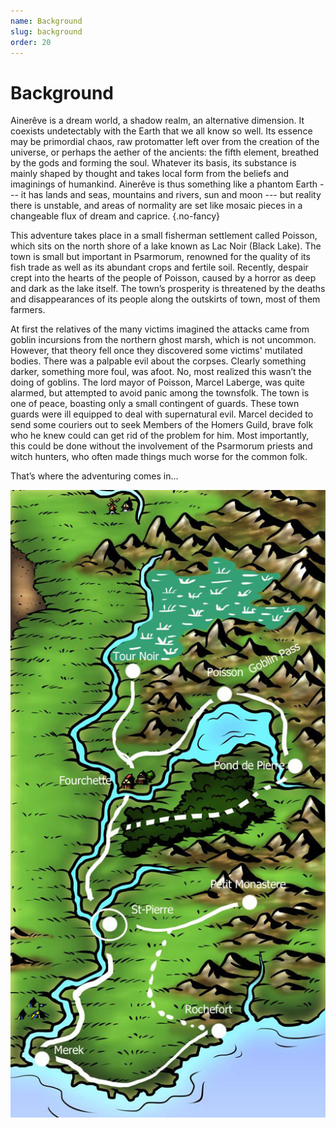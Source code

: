 ```yaml
---
name: Background
slug: background
order: 20
---
```


# Background

Ainerêve is a dream world, a shadow realm, an alternative dimension. It coexists undetectably with the Earth that we all know so well. Its essence may be primordial chaos, raw protomatter left over from the creation of the universe, or perhaps the aether of the ancients: the fifth element, breathed by the gods and forming the soul. Whatever its basis, its substance is mainly shaped by thought and takes local form from the beliefs and imaginings of humankind. Ainerêve is thus something like a phantom Earth --- it has lands and seas, mountains and rivers, sun and moon --- but reality there is unstable, and areas of normality are set like mosaic pieces in a changeable flux of dream and caprice. {.no-fancy}

This adventure takes place in a small fisherman settlement called Poisson, which sits on the north shore of a lake known as Lac Noir (Black Lake). The town is small but important in Psarmorum, renowned for the quality of its fish trade as well as its abundant crops and fertile soil. Recently, despair crept into the hearts of the people of Poisson, caused by a horror as deep and dark as the lake itself. The town’s prosperity is threatened by the deaths and disappearances of its people along the outskirts of town, most of them farmers.

At first the relatives of the many victims imagined the attacks came from goblin incursions from the northern ghost marsh, which is not uncommon. However, that theory fell once they discovered some victims' mutilated bodies. There was a palpable evil about the corpses. Clearly something darker, something more foul, was afoot. No, most realized this wasn’t the doing of goblins. The lord mayor of Poisson, Marcel Laberge, was quite alarmed, but attempted to avoid panic among the townsfolk. The town is one of peace, boasting only a small contingent of guards. These town guards were ill equipped to deal with supernatural evil. Marcel decided to send some couriers out to seek Members of the Homers Guild, brave folk who he knew could can get rid of the problem for him. Most importantly, this could be done without the involvement of the Psarmorum priests and witch hunters, who often made things much worse for the common folk.

That’s where the adventuring comes in...

![map](ValebrumeMap.jpg)





